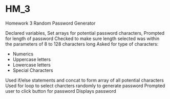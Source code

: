 # HM_3
Homework 3 Random Password Generator

Declared variables,
Set arrays for potential password characters,
Prompted for length of password
Checked to make sure length selected was within the parameters of 8 to 128 characters long
Asked for type of characters:
* Numerics
* Uppercase letters
* Lowercase letters
* Special Characters

Used if/else statements and concat to form array of all potential characters
Used for loop to select charcters randomly to generate password
Prompted user to click button for password
Displays password


